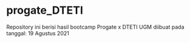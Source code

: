 # progate_DTETI

Repository ini berisi hasil bootcamp Progate x DTETI UGM
diibuat pada tanggal: 19 Agustus 2021
